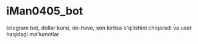 # iMan0405_bot
telegram bot, dollar kursi, ob-havo, son kiritsa o'qilishini chiqaradi va user haqidagi ma'lumotlar
